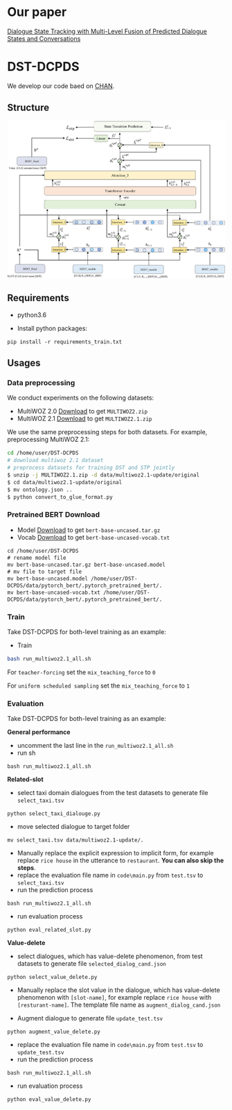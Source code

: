 # Our paper
[Dialogue State Tracking with Multi-Level Fusion of Predicted Dialogue
States and Conversations](https://arxiv.org/pdf/2107.05168.pdf)

# DST-DCPDS

We develop our code baed on [CHAN](https://github.com/smartyfh/CHAN-DST.git).  

## Structure
![DST-DCPDS structure](https://github.com/helloacl/DST-DCPDS/blob/main/image/DST-DCPDS.png)

## Requirements

* python3.6

* Install python packages:
~~~
pip install -r requirements_train.txt
~~~

## Usages
### Data preprocessing
We conduct experiments on the following datasets:

* MultiWOZ 2.0 [Download](https://www.repository.cam.ac.uk/bitstream/handle/1810/280608/MULTIWOZ2.zip?sequence=3&isAllowed=y) to get `MULTIWOZ2.zip`
* MultiWOZ 2.1 [Download](https://www.repository.cam.ac.uk/bitstream/handle/1810/294507/MULTIWOZ2.1.zip?sequence=1&isAllowed=y) to get `MULTIWOZ2.1.zip`

We use the same preprocessing steps for both datasets. For example, preprocessing MultiWOZ 2.1:
```bash
cd /home/user/DST-DCPDS
# download multiwoz 2.1 dataset
# preprocess datasets for training DST and STP jointly
$ unzip -j MULTIWOZ2.1.zip -d data/multiwoz2.1-update/original
$ cd data/multiwoz2.1-update/original
$ mv ontology.json ..
$ python convert_to_glue_format.py
```

### Pretrained BERT Download
 * Model [Download](https://s3.amazonaws.com/models.huggingface.co/bert/bert-base-uncased.tar.gz) to get `bert-base-uncased.tar.gz`
 * Vocab [Download](https://s3.amazonaws.com/models.huggingface.co/bert/bert-base-uncased-vocab.txt) to get `bert-base-uncased-vocab.txt`
```
cd /home/user/DST-DCPDS
# rename model file
mv bert-base-uncased.tar.gz bert-base-uncased.model
# mv file to target file
mv bert-base-uncased.model /home/user/DST-DCPDS/data/pytorch_bert/.pytorch_pretrained_bert/.
mv bert-base-uncased-vocab.txt /home/user/DST-DCPDS/data/pytorch_bert/.pytorch_pretrained_bert/.
```

### Train
Take DST-DCPDS for both-level training as an example:
- Train
```bash
bash run_multiwoz2.1_all.sh
```

For `teacher-forcing` set the `mix_teaching_force` to `0`

For `uniform scheduled sampling` set the `mix_teaching_force` to `1` 

###  Evaluation

Take DST-DCPDS for both-level training as an example:

**General performance** 

-  uncomment the last line in the `run_multiwoz2.1_all.sh`
-  run sh 
```
bash run_multiwoz2.1_all.sh
```
**Related-slot**

- select taxi domain dialogues from the test datasets to generate file `select_taxi.tsv`
```
python select_taxi_dialouge.py
```
-  move selected dialogue to target folder 
```
mv select_taxi.tsv data/multiwoz2.1-update/.
```
- Manually replace the explicit expression to implicit form, for example replace `rice house` in the utterance to `restaurant`. **You can also skip the steps**.
- replace the evaluation file name in `code\main.py` from `test.tsv` to `select_taxi.tsv`
- run the prediction process
```
bash run_multiwoz2.1_all.sh
```
- run evaluation process
```
python eval_related_slot.py
```
**Value-delete**

- select dialogues, which has value-delete phenomenon, from test datasets to generate file `selected_dialog_cand.json`
```
python select_value_delete.py
```
- Manually replace the slot value in the dialogue, which has value-delete phenomenon  with `[slot-name]`, for example replace `rice house` with `[resturant-name]`. The template file name as `augment_dialog_cand.json`

- Augment dialogue to generate file `update_test.tsv`
```
python augment_value_delete.py
```

- replace the evaluation file name in `code\main.py` from `test.tsv` to `update_test.tsv`
- run the prediction process
```
bash run_multiwoz2.1_all.sh
```
- run evaluation process
```
python eval_value_delete.py
```
